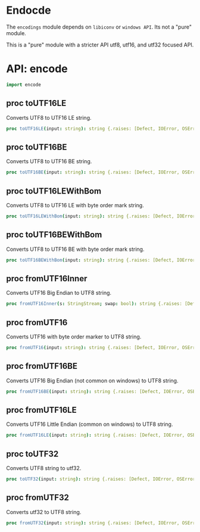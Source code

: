 # Endocde

The `encodings` module depends on `libiconv` or `windows API`.
Its not a "pure" module.

This is a "pure" module with a stricter API utf8, utf16, and utf32 focused API.

# API: encode

```nim
import encode
```

## **proc** toUTF16LE

Converts UTF8 to UTF16 LE string.

```nim
proc toUTF16LE(input: string): string {.raises: [Defect, IOError, OSError],                                 tags: [WriteIOEffect, ReadIOEffect].}
```

## **proc** toUTF16BE

Converts UTF8 to UTF16 BE string.

```nim
proc toUTF16BE(input: string): string {.raises: [Defect, IOError, OSError],                                 tags: [WriteIOEffect, ReadIOEffect].}
```

## **proc** toUTF16LEWithBom

Converts UTF8 to UTF16 LE with byte order mark string.

```nim
proc toUTF16LEWithBom(input: string): string {.raises: [Defect, IOError, OSError], tags: [WriteIOEffect, ReadIOEffect].}
```

## **proc** toUTF16BEWithBom

Converts UTF8 to UTF16 BE with byte order mark string.

```nim
proc toUTF16BEWithBom(input: string): string {.raises: [Defect, IOError, OSError], tags: [WriteIOEffect, ReadIOEffect].}
```

## **proc** fromUTF16Inner

Converts UTF16 Big Endian to UTF8 string.

```nim
proc fromUTF16Inner(s: StringStream; swap: bool): string {.raises: [Defect, IOError, OSError], tags: [ReadIOEffect].}
```

## **proc** fromUTF16

Converts UTF16 with byte order marker to UTF8 string.

```nim
proc fromUTF16(input: string): string {.raises: [Defect, IOError, OSError],                                 tags: [ReadIOEffect].}
```

## **proc** fromUTF16BE

Converts UTF16 Big Endian (not common on windows) to UTF8 string.

```nim
proc fromUTF16BE(input: string): string {.raises: [Defect, IOError, OSError],                                   tags: [ReadIOEffect].}
```

## **proc** fromUTF16LE

Converts UTF16 Little Endian (common on windows) to UTF8 string.

```nim
proc fromUTF16LE(input: string): string {.raises: [Defect, IOError, OSError],                                   tags: [ReadIOEffect].}
```

## **proc** toUTF32

Converts UTF8 string to utf32.

```nim
proc toUTF32(input: string): string {.raises: [Defect, IOError, OSError],                               tags: [WriteIOEffect, ReadIOEffect].}
```

## **proc** fromUTF32

Converts utf32 to UTF8 string.

```nim
proc fromUTF32(input: string): string {.raises: [Defect, IOError, OSError],                                 tags: [ReadIOEffect].}
```

